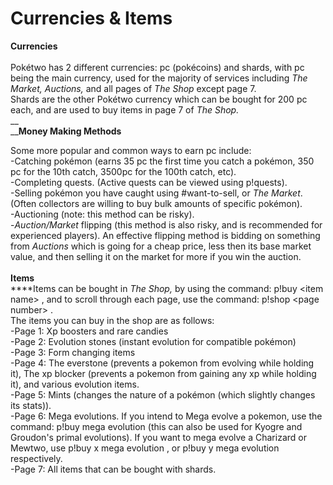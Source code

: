 # Currencies & Items

**Currencies**\
\
Pokétwo has 2 different currencies: pc (pokécoins) and shards, with pc being the main currency, used for the majority of services including _The Market, Auctions,_ and all pages of _The Shop_ except page 7.\
Shards are the other Pokétwo currency which can be bought for 200 pc each, and are used to buy items in page 7 of _The Shop._\
__\
__**Money Making Methods**

Some more popular and common ways to earn pc include:\
\-Catching pokémon (earns 35 pc the first time you catch a pokémon, 350 pc for the 10th catch, 3500pc for the 100th catch, etc).\
\-Completing quests. (Active quests can be viewed using p!quests). \
\-Selling pokémon you have caught using #want-to-sell, or _The Market_.(Often collectors are willing to buy bulk amounts of specific pokémon).\
\-Auctioning (note: this method can be risky).\
\-_Auction/Market_ flipping (this method is also risky, and is recommended for experienced players). An effective flipping method is bidding on something from _Auctions_ which is going for a cheap price, less then its base market value, and then selling it on the market for more if you win the auction.\
\
**Items**\
****Items can be bought in _The Shop,_ by using the command: p!buy \<item name> , and to scroll through each page, use the command: p!shop \<page number> .\
The items you can buy in the shop are as follows:\
\-Page 1: Xp boosters and rare candies\
\-Page 2: Evolution stones (instant evolution for compatible pokémon)\
\-Page 3: Form changing items \
\-Page 4: The everstone (prevents a pokemon from evolving while holding it), The xp blocker (prevents a pokemon from gaining any xp while holding it), and various evolution items.\
\-Page 5: Mints (changes the nature of a pokémon (which slightly changes its stats)).\
\-Page 6: Mega evolutions. If you intend to Mega evolve a pokemon, use the command: p!buy mega evolution (this can also be used for Kyogre and Groudon's primal evolutions). If you want to mega evolve a Charizard or Mewtwo, use p!buy  x mega evolution , or p!buy y mega evolution respectively.\
\-Page 7: All items that can be bought with shards.
